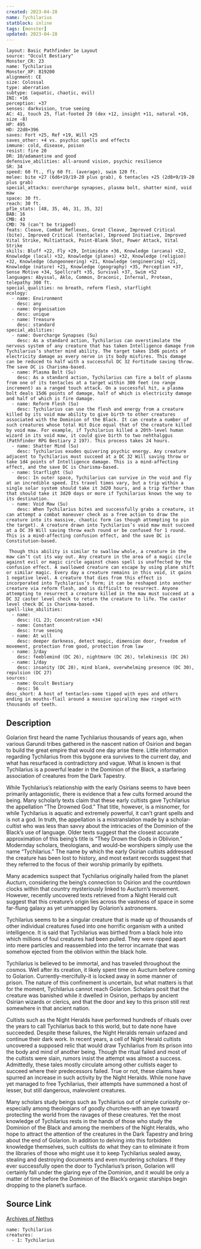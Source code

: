 ```yaml
---
created: 2023-04-28
name: Tychilarius
statblock: inline
tags: [monster]
updated: 2023-04-28
---
```

```statblock
layout: Basic Pathfinder 1e Layout
source: "Occult Bestiary"
Monster_CR: 23
name: Tychilarius
Monster_XP: 819200
alignment: CE
size: Colossal
type: aberration
subtype: (aquatic, chaotic, evil)
INI: +16
perception: +37
senses: darkvision, true seeing
AC: 41, touch 25, flat-footed 29 (dex +12, insight +11, natural +16, size -8)
HP: 495
HD: 22d8+396
saves: Fort +25, Ref +19, Will +25
saves_other: +4 vs. psychic spells and effects
immune: cold, disease, poison
resist: fire 20
DR: 10/adamantine and good
defensive_abilities: all-around vision, psychic resilience
SR: 34
speed: 60 ft., fly 60 ft. (average), swim 120 ft.
melee: bite +27 (6d6+19/19-20 plus grab), 6 tentacles +25 (2d8+9/19-20 plus grab)
special_attacks: overcharge synapses, plasma bolt, shatter mind, void maw
space: 30 ft.
reach: 30 ft.
pf1e_stats: [48, 35, 46, 31, 35, 32]
BAB: 16
CMB: 43
CMD: 76 (can’t be tripped)
feats: Cleave, Combat Reflexes, Great Cleave, Improved Critical (bite), Improved Critical (tentacle), Improved Initiative, Improved Vital Strike, Multiattack, Point-Blank Shot, Power Attack, Vital Strike
skills: Bluff +22, Fly +29, Intimidate +36, Knowledge (arcana) +32, Knowledge (local) +32, Knowledge (planes) +32, Knowledge (religion) +32, Knowledge (dungeoneering) +21, Knowledge (engineering) +21, Knowledge (nature) +21, Knowledge (geography) +35, Perception +37, Sense Motive +34, Spellcraft +35, Survival +37, Swim +52
languages: Abyssal, Aklo, Common, Draconic, Infernal, Protean, telepathy 300 ft.
special_qualities: no breath, reform flesh, starflight
ecology:
  - name: Environment
    desc: any
  - name: Organisation
    desc: unique
  - name: Treasure
    desc: standard
special_abilities:
  - name: Overcharge Synapses (Su)
    desc: As a standard action, Tychilarius can overstimulate the nervous system of any creature that has taken Intelligence damage from Tychilarius’s shatter mind ability. The target takes 15d6 points of electricity damage as every nerve in its body misfires. This damage can be reduced to half with a successful DC 32 Fortitude saving throw. The save DC is Charisma-based.
  - name: Plasma Bolt (Su)
    desc: As a standard action, Tychilarius can fire a bolt of plasma from one of its tentacles at a target within 300 feet (no range increment) as a ranged touch attack. On a successful hit, a plasma bolt deals 15d6 points of damage, half of which is electricity damage and half of which is fire damage.
  - name: Reform Flesh (Su)
    desc: Tychilarius can use the flesh and energy from a creature killed by its void maw ability to give birth to other creatures associated with the Dominion of the Black. It can create a number of such creatures whose total Hit Dice equal that of the creature killed by void maw. For example, if Tychilarius killed a 20th-level human wizard in its void maw, it could give birth to two nehthalggus (Pathfinder RPG Bestiary 2 197). This process takes 24 hours.
  - name: Shatter Mind (Su)
    desc: Tychilarius exudes quivering psychic energy. Any creature adjacent to Tychilarius must succeed at a DC 32 Will saving throw or take 1d4 points of Intelligence damage. This is a mind-affecting effect, and the save DC is Charisma-based.
  - name: Starflight (Su)
    desc: In outer space, Tychilarius can survive in the void and fly at an incredible speed. Its travel times vary, but a trip within a single solar system should take it 3d20 hours, and a trip farther than that should take it 3d20 days or more if Tychilarius knows the way to its destination.
  - name: Void Maw (Su)
    desc: When Tychilarius bites and successfully grabs a creature, it can attempt a combat maneuver check as a free action to draw the creature into its massive, chaotic form (as though attempting to pin the target). A creature drawn into Tychilarius’s void maw must succeed at a DC 39 Will saving throw each round or be confused for 1 round. This is a mind-affecting confusion effect, and the save DC is Constitution-based.

 Though this ability is similar to swallow whole, a creature in the maw can’t cut its way out. Any creature in the area of a magic circle against evil or magic circle against chaos spell is unaffected by the confusion effect. A swallowed creature can escape by using plane shift or similar magic. Every day a creature remains in this void, it gains 1 negative level. A creature that dies from this effect is incorporated into Tychilarius’s form; it can be reshaped into another creature via reform flesh, and is difficult to resurrect. Anyone attempting to resurrect a creature killed in the maw must succeed at a DC 32 caster level check to return the creature to life. The caster level check DC is Charisma-based.
spell-like_abilities:
  - name:
    desc: (CL 23; Concentration +34)
  - name: Constant
    desc: true seeing
  - name: At will
    desc: deeper darkness, detect magic, dimension door, freedom of movement, protection from good, protection from law
  - name: 3/day
    desc: feeblemind (DC 26), nightmare (DC 26), telekinesis (DC 26)
  - name: 1/day
    desc: insanity (DC 28), mind blank, overwhelming presence (DC 30), repulsion (DC 27)
sources:
  - name: Occult Bestiary
    desc: 56
desc_short: A host of tentacles-some tipped with eyes and others ending in mouths-flail around a massive spiraling maw ringed with thousands of teeth.
```
## Description
Golarion first heard the name Tychilarius thousands of years ago, when various Garundi tribes gathered in the nascent nation of Osirion and began to build the great empire that would one day arise there. Little information regarding Tychilarius from this bygone era survives to the current day, and what has resurfaced is contradictory and vague. What is known is that Tychilarius is a powerful leader in the Dominion of the Black, a starfaring association of creatures from the Dark Tapestry.

While Tychilarius’s relationship with the early Osirians seems to have been primarily antagonistic, there is evidence that a few cults formed around the being. Many scholarly texts claim that these early cultists gave Tychilarius the appellation “The Drowned God.” That title, however, is a misnomer, for while Tychilarius is aquatic and extremely powerful, it can’t grant spells and is not a god. In truth, the appellation is a mistranslation made by a scholar-cultist who was less than savvy about the intricacies of the Dominion of the Black’s use of language. Older texts suggest that the closest accurate approximation of this being’s title is “They Drown the Gods in Oblivion.” Modernday scholars, theologians, and would-be worshipers simply use the name “Tychilarius.” The name by which the early Osirian cultists addressed the creature has been lost to history, and most extant records suggest that they referred to the focus of their worship primarily by epithets.

Many academics suspect that Tychilarius originally hailed from the planet Aucturn, considering the being’s connection to Osirion and the countdown clocks within that country mysteriously linked to Aucturn’s movement. However, recently uncovered texts retrieved from a Night Herald cult suggest that this creature’s origin lies across the vastness of space in some far-flung galaxy as yet unmapped by Golarion’s astronomers.

Tychilarius seems to be a singular creature that is made up of thousands of other individual creatures fused into one horrific organism with a united intelligence. It is said that Tychilarius was birthed from a black hole into which millions of foul creatures had been pulled. They were ripped apart into mere particles and reassembled into the terror incarnate that was somehow ejected from the oblivion within the black hole.

Tychilarius is believed to be immortal, and has traveled throughout the cosmos. Well after its creation, it likely spent time on Aucturn before coming to Golarion. Currently-mercifully-it is locked away in some manner of prison. The nature of this confinement is uncertain, but what matters is that for the moment, Tychilarius cannot reach Golarion. Scholars posit that the creature was banished while it dwelled in Osirion, perhaps by ancient Osirian wizards or clerics, and that the door and key to this prison still rest somewhere in that ancient nation.

Cultists such as the Night Heralds have performed hundreds of rituals over the years to call Tychilarius back to this world, but to date none have succeeded. Despite these failures, the Night Heralds remain unfazed and continue their dark work. In recent years, a cell of Night Herald cultists uncovered a supposed relic that would draw Tychilarius from its prison into the body and mind of another being. Though the ritual failed and most of the cultists were slain, rumors insist the attempt was almost a success. Admittedly, these tales mostly circulate among other cultists eager to succeed where their predecessors failed. True or not, these claims have spurred an increase in such activity by the Night Heralds. While none have yet managed to free Tychilarius, their attempts have summoned a host of lesser, but still dangerous, malevolent creatures.

Many scholars study beings such as Tychilarius out of simple curiosity or-especially among theologians of goodly churches-with an eye toward protecting the world from the ravages of these creatures. Yet the most knowledge of Tychilarius rests in the hands of those who study the Dominion of the Black and among the members of the Night Heralds, who hope to attract the attention of the creatures in the Dark Tapestry and bring about the end of Golarion. In addition to delving into this forbidden knowledge themselves, such cultists do what they can to eliminate it from the libraries of those who might use it to keep Tychilarius sealed away, stealing and destroying documents and even murdering scholars. If they ever successfully open the door to Tychilarius’s prison, Golarion will certainly fall under the glaring eye of the Dominion, and it would be only a matter of time before the Dominion of the Black’s organic starships begin dropping to the planet’s surface.
## Source Link
[Archives of Nethys](https://aonprd.com/MonsterDisplay.aspx?ItemName=Tychilarius)
```encounter-table
name: Tychilarius
creatures:
  - 1: Tychilarius
```
